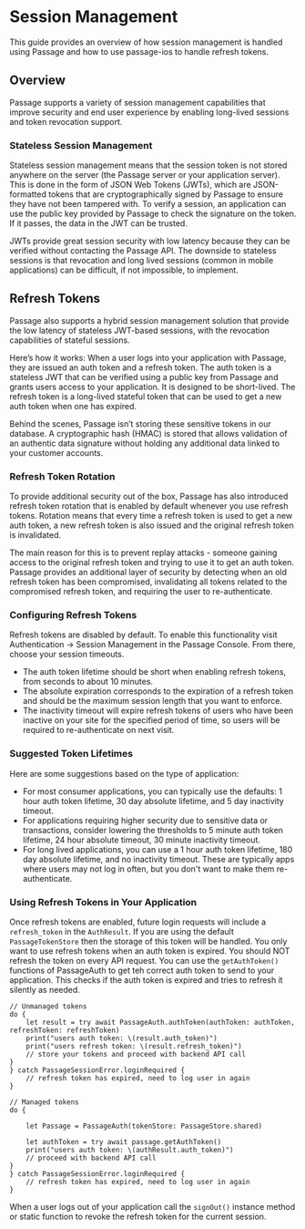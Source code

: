 # Session Management

This guide provides an overview of how session management is handled using Passage and how to use passage-ios to handle refresh tokens.

## Overview

Passage supports a variety of session management capabilities that improve security and end user experience by enabling long-lived sessions and token revocation support.

### Stateless Session Management
Stateless session management means that the session token is not stored anywhere on the server (the Passage server or your application server). This is done in the form of JSON Web Tokens (JWTs), which are JSON-formatted tokens that are cryptographically signed by Passage to ensure they have not been tampered with. To verify a session, an application can use the public key provided by Passage to check the signature on the token. If it passes, the data in the JWT can be trusted.

JWTs provide great session security with low latency because they can be verified without contacting the Passage API. The downside to stateless sessions is that revocation and long lived sessions (common in mobile applications) can be difficult, if not impossible, to implement.

## Refresh Tokens
Passage also supports a hybrid session management solution that provide the low latency of stateless JWT-based sessions, with the revocation capabilities of stateful sessions.

Here’s how it works: When a user logs into your application with Passage, they are issued an auth token and a refresh token. The auth token is a stateless JWT that can be verified using a public key from Passage and grants users access to your application. It is designed to be short-lived. The refresh token is a long-lived stateful token that can be used to get a new auth token when one has expired.

Behind the scenes, Passage isn’t storing these sensitive tokens in our database. A cryptographic hash (HMAC) is stored that allows validation of an authentic data signature without holding any additional data linked to your customer accounts.

### Refresh Token Rotation
To provide additional security out of the box, Passage has also introduced refresh token rotation that is enabled by default whenever you use refresh tokens. Rotation means that every time a refresh token is used to get a new auth token, a new refresh token is also issued and the original refresh token is invalidated.

The main reason for this is to prevent replay attacks - someone gaining access to the original refresh token and trying to use it to get an auth token. Passage provides an additional layer of security by detecting when an old refresh token has been compromised, invalidating all tokens related to the compromised refresh token, and requiring the user to re-authenticate.

### Configuring Refresh Tokens
Refresh tokens are disabled by default. To enable this functionality visit Authentication → Session Management in the Passage Console. From there, choose your session timeouts.
* The auth token lifetime should be short when enabling refresh tokens, from seconds to about 10 minutes.
* The absolute expiration corresponds to the expiration of a refresh token and should be the maximum session length that you want to enforce.
* The inactivity timeout will expire refresh tokens of users who have been inactive on your site for the specified period of time, so users will be required to re-authenticate on next visit.

### Suggested Token Lifetimes
Here are some suggestions based on the type of application:
* For most consumer applications, you can typically use the defaults: 1 hour auth token lifetime, 30 day absolute lifetime, and 5 day inactivity timeout.
* For applications requiring higher security due to sensitive data or transactions, consider lowering the thresholds to 5 minute auth token lifetime, 24 hour absolute timeout, 30 minute inactivity timeout.
* For long lived applications, you can use a 1 hour auth token lifetime, 180 day absolute lifetime, and no inactivity timeout. These are typically apps where users may not log in often, but you don't want to make them re-authenticate.

### Using Refresh Tokens in Your Application
Once refresh tokens are enabled, future login requests will include a `refresh_token` in the `AuthResult`. If you are using the default `PassageTokenStore` then the storage of this token will be handled. You only want to use refresh tokens when an auth token is expired. You should NOT refresh the token on every API request. You can use the `getAuthToken()` functions of PassageAuth to get teh correct auth token to send to your application. This checks if the auth token is expired and tries to refresh it silently as needed.


```
// Unmanaged tokens
do {
    let result = try await PassageAuth.authToken(authToken: authToken, refreshToken: refreshToken)
    print("users auth token: \(result.auth_token)")
    print("users refresh token: \(result.refresh_token)")
    // store your tokens and proceed with backend API call
}
} catch PassageSessionError.loginRequired {
    // refresh token has expired, need to log user in again
}
```

```
// Managed tokens
do {

    let Passage = PassageAuth(tokenStore: PassageStore.shared)

    let authToken = try await passage.getAuthToken()
    print("users auth token: \(authResult.auth_token)")
    // proceed with backend API call
}
} catch PassageSessionError.loginRequired {
    // refresh token has expired, need to log user in again
}

```

When a user logs out of your application call the `signOut()` instance method or static function to revoke the refresh token for the current session.
